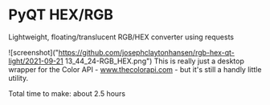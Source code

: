 # PyQT HEX/RGB
Lightweight, floating/translucent RGB/HEX converter using requests

![screenshot]("https://github.com/josephclaytonhansen/rgb-hex-qt-light/2021-09-21 13_44_24-RGB_HEX.png")
This is really just a desktop wrapper for the Color API - www.thecolorapi.com - but it's still a handly little utility. 

Total time to make: about 2.5 hours 
